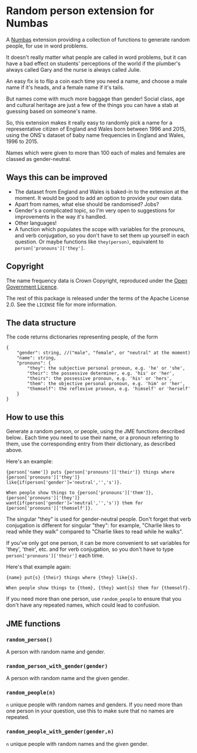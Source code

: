 # Random person extension for Numbas

A [Numbas](http://www.numbas.org.uk) extension providing a collection of functions to generate random people, for use in word problems.

It doesn't really matter what people are called in word problems, but it can have a bad effect on students' perceptions of the world if the plumber's always called Gary and the nurse is always called Julie.

An easy fix is to flip a coin each time you need a name, and choose a male name if it's heads, and a female name if it's tails.

But names come with much more baggage than gender! Social class, age and cultural heritage are just a few of the things you can have a stab at guessing based on someone's name.

So, this extension makes it really easy to randomly pick a name for a representative citizen of England and Wales born between 1996 and 2015, using the ONS's dataset of baby name frequencies in England and Wales, 1996 to 2015.

Names which were given to more than 100 each of males and females are classed as gender-neutral.

## Ways this can be improved

* The dataset from England and Wales is baked-in to the extension at the moment. It would be good to add an option to provide your own data.
* Apart from names, what else should be randomised? Jobs?
* Gender's a complicated topic, so I'm very open to suggestions for improvements in the way it's handled.
* Other languages!
* A function which populates the scope with variables for the pronouns, and verb conjugation, so you don't have to set them up yourself in each question. Or maybe functions like `they(person)`, equivalent to `person['pronouns']['they']`.

## Copyright

The name frequency data is Crown Copyright, reproduced under the [Open Government Licence](http://www.nationalarchives.gov.uk/doc/open-government-licence/version/3/).

The rest of this package is released under the terms of the Apache License 2.0. See the `LICENSE` file for more information.

## The data structure

The code returns dictionaries representing people, of the form

```
{
    "gender": string, //("male", "female", or "neutral" at the moment)
    "name": string,
    "pronouns": {
        "they": the subjective personal pronoun, e.g. 'he' or 'she',
        "their": the possessive determiner, e.g. 'his' or 'her',
        "theirs": the possessive pronoun, e.g. 'his' or 'hers',
        "them": the objective personal pronoun, e.g. 'him' or 'her',
        "themself": the reflexive pronoun, e.g. 'himself' or 'herself'
    }
}
```

## How to use this

Generate a random person, or people, using the JME functions described below.. Each time you need to use their name, or a pronoun referring to them, use the corresponding entry from their dictionary, as described above.

Here's an example:

```
{person['name']} puts {person['pronouns']['their']} things where {person['pronouns']['they']} like{if(person['gender']='neutral','','s')}.

When people show things to {person['pronouns']['them']}, {person['pronouns']['they']} want{if(person['gender']='neutral','','s')} them for {person['pronouns']['themself']}.
```

The singular "they" is used for gender-neutral people. Don't forget that verb conjugation is different for singular "they": for example, "Charlie likes to read while they walk" compared to "Charlie likes to read while he walks".

If you've only got one person, it can be more convenient to set variables for 'they', 'their', etc. and for verb conjugation, so you don't have to type `person['pronouns']['their']` each time.

Here's that example again:

```
{name} put{s} {their} things where {they} like{s}.

When people show things to {them}, {they} want{s} them for {themself}.
```

If you need more than one person, use `random_people` to ensure that you don't have any repeated names, which could lead to confusion.

## JME functions

### `random_person()`

A person with random name and gender.

### `random_person_with_gender(gender)`

A person with random name and the given gender.

### `random_people(n)`

`n` unique people with random names and genders. If you need more than one person in your question, use this to make sure that no names are repeated.

### `random_people_with_gender(gender,n)`

`n` unique people with random names and the given gender.
